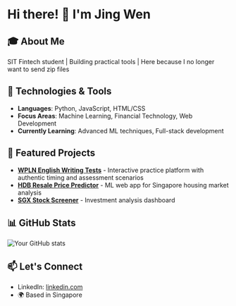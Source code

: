 # Hi there! 👋 I'm Jing Wen

## 🎓 About Me
SIT Fintech student | Building practical tools | Here because I no longer want to send zip files

## 🔧 Technologies & Tools
- **Languages**: Python, JavaScript, HTML/CSS
- **Focus Areas**: Machine Learning, Financial Technology, Web Development
- **Currently Learning**: Advanced ML techniques, Full-stack development

## 🚀 Featured Projects
- **[WPLN English Writing Tests](https://github.com/Hgowj/wpln-test-writing)** - Interactive practice platform with authentic timing and assessment scenarios
- **[HDB Resale Price Predictor](https://github.com/Hgowj/hdb-resale-price-predictor)** - ML web app for Singapore housing market analysis
- **[SGX Stock Screener](https://github.com/Hgowj/sgx-stock-screener)** - Investment analysis dashboard

## 📊 GitHub Stats
![Your GitHub stats](https://github-readme-stats.vercel.app/api?username=Hgowj&show_icons=true&theme=radical)

## 📫 Let's Connect
- LinkedIn: [linkedin.com](www.linkedin.com/in/jing-wen-goh-2385aa25b)
- 🌍 Based in Singapore
